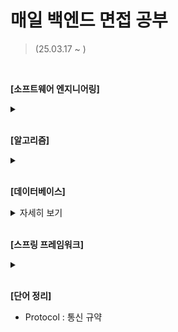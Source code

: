 # 매일 백엔드 면접 공부
> (25.03.17 ~ )
> 
<br/>

**[소프트웨어 엔지니어링]**
<details>
 <summary></summary>
  <p>
  - 변수(Variable) : 하나의 값을 저장할 수 있는 메모리 번지에 붙혀진 이름
  - 싱글톤 패턴(Singleton)
   
  </p>
</details>

<br/>

**[알고리즘]**
<details>
 <summary></summary>
  <p>
  - Hash set : 
  - DP(Dynamic Programming) : 특정 범위까지의 값을 구하기 위해서 그것과 다른 범위까지의 값을 이용하여 효율적으로 값을 구하는 알고리즘 설계 기법
   
  </p>
</details>

<br/>

**[데이터베이스]**
<details>
 <summary>자세히 보기</summary>
  <p>
  - SQL(Structure Query Language) : 데이터에 대한 질의 언어
   
  </p>
</details>

<br>

**[스프링 프레임워크]**
<details>
 <summary></summary>
  <p>
   - JPA : 자바에서 RDB를 사용하는 방식을 정의한 인터페이스(ORM 프레임워크 추가로 선택해야 함). SQL이 아닌 자바 언어로 DB 조작 가능.
   - MyBatis : DB를 쉽게 다룰 수 있도록 도와주는 오픈 소스 ORM, 동적 쿼리 작성
   - ORM(Object Relational Mapping) : 객체와 RDB 간에 Data를 자동으로 매핑해주는 기술
   - HTTP Protocol : Stateless   
   - Templete Engine : 템플릿 양식과 특정 데이터 모델에 따른 입력 자료를 합성하여 결과 문서를 출력하는 소프트웨어
  </p>
</details>

<br>

**[단어 정리]**
- Protocol : 통신 규약
